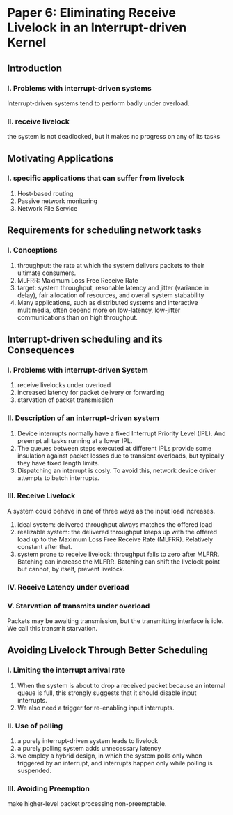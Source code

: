 # Paper 6: Eliminating Receive Livelock in an Interrupt-driven Kernel
## Introduction
### I. Problems with interrupt-driven systems
Interrupt-driven systems tend to perform badly under overload.
### II. receive livelock
the system is not deadlocked, but it makes no progress on any of its tasks
## Motivating Applications
### I. specific applications that can suffer from livelock
1. Host-based routing
2. Passive network monitoring
3. Network File Service
## Requirements for scheduling network tasks
### I. Conceptions
1. throughput: the rate at which the system delivers packets to their ultimate consumers.
2. MLFRR: Maximum Loss Free Receive Rate
3. target: system throughput, resonable latency and jitter (variance in delay), fair allocation of resources, and overall system stabability
4. Many applications, such as distributed systems and interactive multimedia, often depend more on low-latency, low-jitter communications than on high throughput.
## Interrupt-driven scheduling and its Consequences
### I. Problems with interrupt-driven System
1. receive livelocks under overload
2. increased latency for packet delivery or forwarding
3. starvation of packet transmission
### II. Description of an interrupt-driven system
1. Device interrupts normally have a fixed Interrupt Priority Level (IPL). And preempt all tasks running at a lower IPL.
2. The queues between steps executed at different IPLs provide some insulation against packet losses due to transient overloads, but typically they have fixed length limits.
3. Dispatching an interrupt is cosly. To avoid this, network device driver attempts to batch interrupts.
### III. Receive Livelock
A system could behave in one of three ways as the input load increases.
1. ideal system: delivered throughput always matches the offered load
2. realizable system: the delivered throughput keeps up with the offered load up to the Maximum Loss Free Receive Rate (MLFRR). Relatively constant after that.
3. system prone to receive livelock: throughput falls to zero after MLFRR. Batching can increase the MLFRR. Batching can shift the livelock point but cannot, by itself, prevent livelock.
### IV. Receive Latency under overload
### V. Starvation of transmits under overload
Packets may be awaiting transmission, but the transmitting interface is idle. We call this transmit starvation.
## Avoiding Livelock Through Better Scheduling
### I. Limiting the interrupt arrival rate
1. When the system is about to drop a received packet because an internal queue is full, this strongly suggests that it should disable input interrupts.
2. We also need a trigger for re-enabling input interrupts.
### II. Use of polling
1. a purely interrupt-driven system leads to livelock
2. a purely polling system adds unnecessary latency
3. we employ a hybrid design, in which the system polls only when triggered by an interrupt, and interrupts happen only while polling is suspended.
### III. Avoiding Preemption
make higher-level packet processing non-preemptable.
